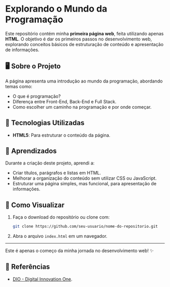 # Explorando o Mundo da Programação

Este repositório contém minha **primeira página web**, feita utilizando apenas **HTML**. O objetivo é dar os primeiros passos no desenvolvimento web, explorando conceitos básicos de estruturação de conteúdo e apresentação de informações.

## 🖥 Sobre o Projeto
A página apresenta uma introdução ao mundo da programação, abordando temas como:
- O que é programação?
- Diferença entre Front-End, Back-End e Full Stack.
- Como escolher um caminho na programação e por onde começar.

## 🚀 Tecnologias Utilizadas
- **HTML5**: Para estruturar o conteúdo da página.

## 📌 Aprendizados
Durante a criação deste projeto, aprendi a:
- Criar títulos, parágrafos e listas em HTML.
- Melhorar a organização do conteúdo sem utilizar CSS ou JavaScript.
- Estruturar uma página simples, mas funcional, para apresentação de informações.

## 📂 Como Visualizar
1. Faça o download do repositório ou clone com:
   ```bash
   git clone https://github.com/seu-usuario/nome-do-repositorio.git
   ```
2. Abra o arquivo `index.html` em um navegador.

---

Este é apenas o começo da minha jornada no desenvolvimento web! ✨

## 🔗 Referências
- [DIO - Digital Innovation One](https://www.dio.me/).